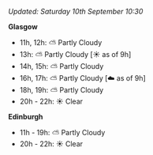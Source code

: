 *Updated: Saturday 10th September 10:30*

**Glasgow**

* 11h, 12h: :partly_sunny: Partly Cloudy
* 13h: :partly_sunny: Partly Cloudy [:sunny: as of 9h]
* 14h, 15h: :partly_sunny: Partly Cloudy
* 16h, 17h: :partly_sunny: Partly Cloudy [:cloud: as of 9h]
* 18h, 19h: :partly_sunny: Partly Cloudy
* 20h - 22h: :sunny: Clear

**Edinburgh**

* 11h - 19h: :partly_sunny: Partly Cloudy
* 20h - 22h: :sunny: Clear
